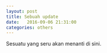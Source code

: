 ```yaml
---
layout: post
title: Sebuah update
date:   2016-09-06 21:31:00
categories: others
---
```


Sesuatu yang seru akan menanti di sini.